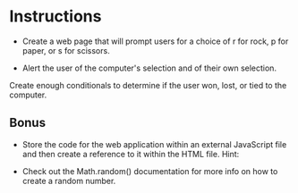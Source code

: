 # Instructions

* Create a web page that will prompt users for a choice of r for rock, p for paper, or s for scissors.

* Alert the user of the computer's selection and of their own selection.

Create enough conditionals to determine if the user won, lost, or tied to the computer.

## Bonus

* Store the code for the web application within an external JavaScript file and then create a reference to it within the HTML file.
Hint:

* Check out the Math.random() documentation for more info on how to create a random number.
